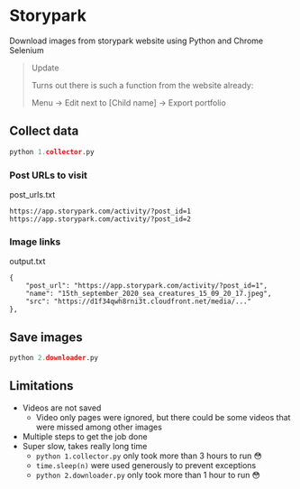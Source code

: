 # Storypark

Download images from storypark website using Python and Chrome Selenium

> Update
> 
> Turns out there is such a function from the website already:
> 
> Menu -> Edit next to [Child name] -> Export portfolio


## Collect data

```python
python 1.collector.py
```

### Post URLs to visit

post_urls.txt
```text
https://app.storypark.com/activity/?post_id=1
https://app.storypark.com/activity/?post_id=2
```

### Image links

output.txt
```text
{
    "post_url": "https://app.storypark.com/activity/?post_id=1", 
    "name": "15th_september_2020_sea_creatures_15_09_20_17.jpeg", 
    "src": "https://d1f34qwh8rni3t.cloudfront.net/media/..."
}, 
```

## Save images

```python
python 2.downloader.py
```

## Limitations
- Videos are not saved
  - Video only pages were ignored, but there could be some videos that were missed among other images
- Multiple steps to get the job done
- Super slow, takes really long time
  - `python 1.collector.py` only took more than 3 hours to run 😳
  - `time.sleep(n)` were used generously to prevent exceptions
  - `python 2.downloader.py` only took more than 1 hour to run 😳
